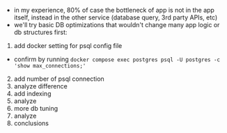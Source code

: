 - in my experience, 80% of case the bottleneck of app is not in the app itself, instead in the other service (database query, 3rd party APIs, etc)
- we'll try basic DB optimizations that wouldn't change many app logic or db structures first:

1. add docker setting for psql config file
- confirm by running `docker compose exec postgres psql -U postgres -c 'show max_connections;'`
2. add number of psql connection
3. analyze difference
4. add indexing
5. analyze
6. more db tuning
7. analyze
8. conclusions
